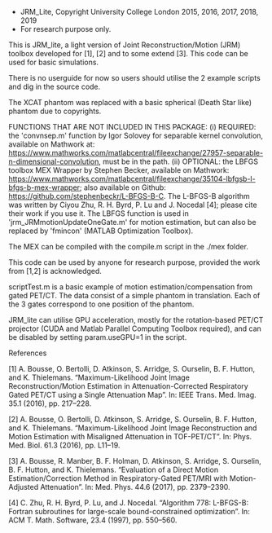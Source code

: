 - JRM_Lite, Copyright University College London 2015, 2016, 2017, 2018, 2019 
- For research purpose only.


This is JRM_lite, a light version of Joint Reconstruction/Motion (JRM) toolbox developed for [1], [2] 
and to some extend [3]. This code can be used for basic simulations.

There is no userguide for now so users should utilise the 2 example scripts and dig in the source code.

The XCAT phantom was replaced with a basic spherical (Death Star like) phantom due to copyrights.

FUNCTIONS THAT ARE NOT INCLUDED IN THIS PACKAGE:
(i) REQUIRED: the 'convnsep.m' function by Igor Solovey for separable kernel convolution, available on Mathwork at: https://www.mathworks.com/matlabcentral/fileexchange/27957-separable-n-dimensional-convolution, must be in the path. 
(ii) OPTIONAL: the LBFGS toolbox MEX Wrapper by Stephen Becker, available on Mathwork: https://www.mathworks.com/matlabcentral/fileexchange/35104-lbfgsb-l-bfgs-b-mex-wrapper;  also available on Github: https://github.com/stephenbeckr/L-BFGS-B-C. The L-BFGS-B algorithm was written by Ciyou Zhu, R. H. Byrd, P. Lu and J. Nocedal [4]; please cite their work if you use it. The LBFGS function is used in 'jrm_JRMmotionUpdateOneGate.m' for motion estimation, but can also be replaced by 'fmincon' (MATLAB Optimization Toolbox). 

The MEX can be compiled with the compile.m script in the ./mex folder.

This code can be used by anyone for research purpose, provided the work from [1,2] is acknowledged.

scriptTest.m is a basic example of motion estimation/compensation from gated PET/CT. The data consist of a simple phantom in translation. Each of the 3 gates correspond to one position of the phantom.  

JRM_lite can utilise GPU acceleration, mostly for the rotation-based PET/CT projector (CUDA and Matlab Parallel Computing Toolbox required), and can be disabled by setting param.useGPU=1 in the script. 



References

[1] A. Bousse, O. Bertolli, D. Atkinson, S. Arridge, S. Ourselin, B. F. Hutton, and K. Thielemans. “Maximum-Likelihood Joint Image Reconstruction/Motion Estimation in Attenuation-Corrected Respiratory Gated PET/CT using a Single Attenuation Map”. In: IEEE Trans. Med. Imag. 35.1 (2016), pp. 217–228.

[2] A. Bousse, O. Bertolli, D. Atkinson, S. Arridge, S. Ourselin, B. F. Hutton, and K. Thielemans. “Maximum-Likelihood Joint Image Reconstruction and Motion Estimation with Misaligned Attenuation in TOF-PET/CT”. 
In: Phys. Med. Biol. 61.3 (2016), pp. L11–19.

[3] A. Bousse, R. Manber, B. F. Holman, D. Atkinson, S. Arridge, S. Ourselin, B. F. Hutton, and K. Thielemans. “Evaluation of a Direct Motion Estimation/Correction Method in Respiratory-Gated PET/MRI with Motion-Adjusted Attenuation”. In: Med. Phys. 44.6 (2017), pp. 2379–2390.

[4] C. Zhu, R. H. Byrd, P. Lu, and J. Nocedal. “Algorithm 778: L-BFGS-B: Fortran subroutines for large-scale bound-constrained optimization”. In: ACM T. Math. Software, 23.4 (1997), pp. 550–560.
